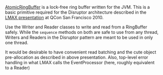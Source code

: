 [AtomicRingBuffer](https://github.com/jmhodges/ring_buffer/blob/master/src/main/java/AtomicRingBuffer.java)
is a lock-free ring buffer written for the JVM. This is a basic primitive
required for the Disruptor architecture described in the [LMAX
presentation](http://www.infoq.com/presentations/LMAX) at QCon San Francisco
2010.

Use the Writer and Reader classes to write and read from a RingBuffer
safely. While the `sequence` methods on both are safe to use from any thread,
Writers and Readers in the Disruptor pattern are meant to be used in only one
thread.

It would be desirable to have convenient read batching and the cute object
pre-allocation as described in above presentation. Also, top-level error
handling in what LMAX calls the EventProcessor (here, roughly equivalent to a
Reader)
